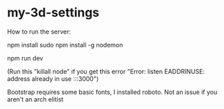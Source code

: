 # my-3d-settings

How to run the server:

npm install
sudo npm install -g nodemon

npm run dev

(Run this "killall node" if you get this error "Error: listen EADDRINUSE: address already in use :::3000")


Bootstrap requires some basic fonts, I installed roboto. Not an issue if you aren't an arch elitist
